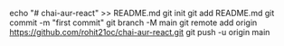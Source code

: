 echo "# chai-aur-react" >> README.md
git init
git add README.md
git commit -m "first commit"
git branch -M main
git remote add origin https://github.com/rohit21oc/chai-aur-react.git
git push -u origin main